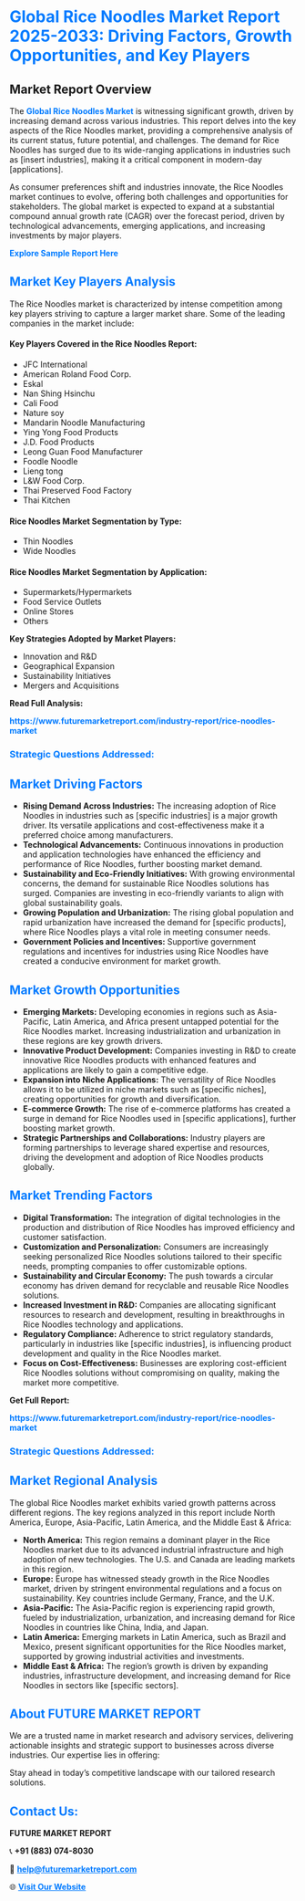 <h1 style="color: #007BFF;">Global Rice Noodles Market Report 2025-2033: Driving Factors, Growth Opportunities, and Key Players</h1>

<section id="overview">
<h2>Market Report Overview</h2>
<p>The <a href="https://www.futuremarketreport.com/industry-report/rice-noodles-market" style="color: #007BFF; text-decoration: none;"><strong>Global Rice Noodles Market</strong></a> is witnessing significant growth, driven by increasing demand across various industries. This report delves into the key aspects of the Rice Noodles market, providing a comprehensive analysis of its current status, future potential, and challenges. The demand for Rice Noodles has surged due to its wide-ranging applications in industries such as [insert industries], making it a critical component in modern-day [applications].</p>
<p>As consumer preferences shift and industries innovate, the Rice Noodles market continues to evolve, offering both challenges and opportunities for stakeholders. The global market is expected to expand at a substantial compound annual growth rate (CAGR) over the forecast period, driven by technological advancements, emerging applications, and increasing investments by major players.</p>
</section>

<section id="overview">
<p><a href="https://www.futuremarketreport.com/request-sample/reportId=97041" style="color: #007BFF; text-decoration: none;"><strong>Explore Sample Report Here</strong></a></p>
</section>

<section id="key-players">
<h2 style="color: #007BFF;">Market Key Players Analysis</h2>
<p>The Rice Noodles market is characterized by intense competition among key players striving to capture a larger market share. Some of the leading companies in the market include:</p>
<h4>Key Players Covered in the Rice Noodles Report:</h4>
<ul><li>JFC International</li><li>American Roland Food Corp.</li><li>Eskal</li><li>Nan Shing Hsinchu</li><li>Cali Food</li><li>Nature soy</li><li>Mandarin Noodle Manufacturing</li><li>Ying Yong Food Products</li><li>J.D. Food Products</li><li>Leong Guan Food Manufacturer</li><li>Foodle Noodle</li><li>Lieng tong</li><li>L&amp;W Food Corp.</li><li>Thai Preserved Food Factory</li><li>Thai Kitchen</li></ul>
<h4>Rice Noodles Market Segmentation by Type:</h4>
<ul><li>Thin Noodles</li><li>Wide Noodles</li></ul>

<h4>Rice Noodles Market Segmentation by Application:</h4>
<ul><li>Supermarkets/Hypermarkets</li><li>Food Service Outlets</li><li>Online Stores</li><li>Others</li></ul>
<p><strong>Key Strategies Adopted by Market Players:</strong></p>
<ul>
<li>Innovation and R&D</li>
<li>Geographical Expansion</li>
<li>Sustainability Initiatives</li>
<li>Mergers and Acquisitions</li>
</ul>
</section>

<section>
<p><strong>Read Full Analysis: </strong></p><a href="https://www.futuremarketreport.com/industry-report/rice-noodles-market" style="color: #007BFF; text-decoration: none;"><strong>https://www.futuremarketreport.com/industry-report/rice-noodles-market</strong></a>
<h3 style="color: #007BFF;">Strategic Questions Addressed:</h3>
</section>

<section id="driving-factors">
<h2 style="color: #007BFF;">Market Driving Factors</h2>
<ul>
<li><strong>Rising Demand Across Industries:</strong> The increasing adoption of Rice Noodles in industries such as [specific industries] is a major growth driver. Its versatile applications and cost-effectiveness make it a preferred choice among manufacturers.</li>
<li><strong>Technological Advancements:</strong> Continuous innovations in production and application technologies have enhanced the efficiency and performance of Rice Noodles, further boosting market demand.</li>
<li><strong>Sustainability and Eco-Friendly Initiatives:</strong> With growing environmental concerns, the demand for sustainable Rice Noodles solutions has surged. Companies are investing in eco-friendly variants to align with global sustainability goals.</li>
<li><strong>Growing Population and Urbanization:</strong> The rising global population and rapid urbanization have increased the demand for [specific products], where Rice Noodles plays a vital role in meeting consumer needs.</li>
<li><strong>Government Policies and Incentives:</strong> Supportive government regulations and incentives for industries using Rice Noodles have created a conducive environment for market growth.</li>
</ul>
</section>

<section id="growth-opportunities">
<h2 style="color: #007BFF;">Market Growth Opportunities</h2>
<ul>
<li><strong>Emerging Markets:</strong> Developing economies in regions such as Asia-Pacific, Latin America, and Africa present untapped potential for the Rice Noodles market. Increasing industrialization and urbanization in these regions are key growth drivers.</li>
<li><strong>Innovative Product Development:</strong> Companies investing in R&D to create innovative Rice Noodles products with enhanced features and applications are likely to gain a competitive edge.</li>
<li><strong>Expansion into Niche Applications:</strong> The versatility of Rice Noodles allows it to be utilized in niche markets such as [specific niches], creating opportunities for growth and diversification.</li>
<li><strong>E-commerce Growth:</strong> The rise of e-commerce platforms has created a surge in demand for Rice Noodles used in [specific applications], further boosting market growth.</li>
<li><strong>Strategic Partnerships and Collaborations:</strong> Industry players are forming partnerships to leverage shared expertise and resources, driving the development and adoption of Rice Noodles products globally.</li>
</ul>
</section>

<section id="trending-factors">
<h2 style="color: #007BFF;">Market Trending Factors</h2>
<ul>
<li><strong>Digital Transformation:</strong> The integration of digital technologies in the production and distribution of Rice Noodles has improved efficiency and customer satisfaction.</li>
<li><strong>Customization and Personalization:</strong> Consumers are increasingly seeking personalized Rice Noodles solutions tailored to their specific needs, prompting companies to offer customizable options.</li>
<li><strong>Sustainability and Circular Economy:</strong> The push towards a circular economy has driven demand for recyclable and reusable Rice Noodles solutions.</li>
<li><strong>Increased Investment in R&D:</strong> Companies are allocating significant resources to research and development, resulting in breakthroughs in Rice Noodles technology and applications.</li>
<li><strong>Regulatory Compliance:</strong> Adherence to strict regulatory standards, particularly in industries like [specific industries], is influencing product development and quality in the Rice Noodles market.</li>
<li><strong>Focus on Cost-Effectiveness:</strong> Businesses are exploring cost-efficient Rice Noodles solutions without compromising on quality, making the market more competitive.</li>
</ul>
</section>

<section>
<p><strong>Get Full Report: </strong></p><a href="https://www.futuremarketreport.com/industry-report/rice-noodles-market" style="color: #007BFF; text-decoration: none;"><strong>https://www.futuremarketreport.com/industry-report/rice-noodles-market</strong></a>
<h3 style="color: #007BFF;">Strategic Questions Addressed:</h3>
</section>


<section id="regional-analysis">
<h2 style="color: #007BFF;">Market Regional Analysis</h2>
<p>The global Rice Noodles market exhibits varied growth patterns across different regions. The key regions analyzed in this report include North America, Europe, Asia-Pacific, Latin America, and the Middle East & Africa:</p>
<ul>
<li><strong>North America:</strong> This region remains a dominant player in the Rice Noodles market due to its advanced industrial infrastructure and high adoption of new technologies. The U.S. and Canada are leading markets in this region.</li>
<li><strong>Europe:</strong> Europe has witnessed steady growth in the Rice Noodles market, driven by stringent environmental regulations and a focus on sustainability. Key countries include Germany, France, and the U.K.</li>
<li><strong>Asia-Pacific:</strong> The Asia-Pacific region is experiencing rapid growth, fueled by industrialization, urbanization, and increasing demand for Rice Noodles in countries like China, India, and Japan.</li>
<li><strong>Latin America:</strong> Emerging markets in Latin America, such as Brazil and Mexico, present significant opportunities for the Rice Noodles market, supported by growing industrial activities and investments.</li>
<li><strong>Middle East & Africa:</strong> The region’s growth is driven by expanding industries, infrastructure development, and increasing demand for Rice Noodles in sectors like [specific sectors].</li>
</ul>
</section>

<footer>
<h2 style="color: #007BFF;">About FUTURE MARKET REPORT</h2>
<p>We are a trusted name in market research and advisory services, delivering actionable insights and strategic support to businesses across diverse industries. Our expertise lies in offering:</p>

<p>Stay ahead in today’s competitive landscape with our tailored research solutions.</p>

<h2 style="color: #007BFF;">Contact Us:</h2>
<p><strong>FUTURE MARKET REPORT</strong></p>
<p>📞 <strong>+91 (883) 074-8030</strong></p>
<p>📧 <strong><a href="mailto:help@futuremarketreport.com" style="color: #007BFF;">help@futuremarketreport.com</a></strong></p>
<p>🌐 <strong><a href="https://www.futuremarketreport.com/" style="color: #007BFF;">Visit Our Website</a></strong></p>
</footer>